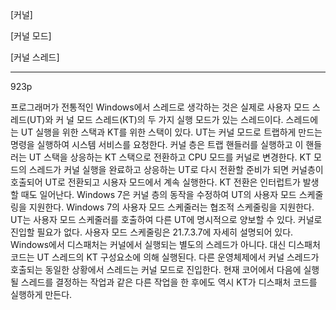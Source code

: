 [커널]

[커널 모드]

[커널 스레드]

***

923p

프로그래머가 전통적인 Windows에서 스레드로 생각하는 것은 실제로 사용자 모드 스레드(UT)와 커 널 모드 스레드(KT)의 두 가지 실행 모드가 있는 스레드이다. 스레드에는 UT 실행을 위한 스택과 KT를 위한 스택이 있다. UT는 커널 모드로 트랩하게 만드는 명령을 실행하여 시스템 서비스를 요청한다. 커널 층은 트랩 핸들러를 실행하고 이 핸들 러는 UT 스택을 상응하는 KT 스택으로 전환하고 CPU 모드를 커널로 변경한다. KT 모드의 스레드가 커널 실행을 완료하고 상응하는 UT로 다시 전환할 준비가 되면 커널층이 호출되어 UT로 전환되고 시용자 모드에서 계속 실행한다. KT 전환은 인터럽트가 발생할 때도 일어난다.
Windows 7은 커널 층의 동작을 수정하여 UT의 사용자 모드 스케줄링을 지원한다. Windows 7의 사용자 모드 스케줄러는 협조적 스케줄링을 지원한다. UT는 사용자 모드 스케줄러를 호출하여 다른 UT에 명시적으로 양보할 수 있다. 커널로 진입할 필요가 없다. 사용자 모드 스케줄링은 21.7.3.7에 자세히 설명되어 있다.
Windows에서 디스패처는 커널에서 실행되는 별도의 스레드가 아니다. 대신 디스패처 코드는 UT 스레드의 KT 구성요소에 의해 실행된다. 다른 운영체제에서 커널 스레드가 호출되는 동일한 상황에서 스레드는 커널 모드로 진입한다. 현재 코어에서 다음에 실행될 스레드를 결정하는 작업과 같은 다른 작업을 한 후에도 역시 KT가 디스패처 코드를 실행하게 만든다.
